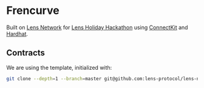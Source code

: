 # Frencurve

Built on [Lens Network](https://dev-preview.lens.xyz/docs/network/overview) for [Lens Holiday Hackathon](https://www.lens.xyz/news/lens-holiday-hackathon) using [ConnectKit](https://github.com/family/connectkit) and [Hardhat](https://dev-preview.lens.xyz/docs/network/getting-started/hardhat).

## Contracts

We are using the template, initialized with:

```sh
git clone --depth=1 --branch=master git@github.com:lens-protocol/lens-network-hardhat-boilerplate.git contracts && rm -rf ./contracts/.git
```

<!-- This is a [Vite](https://vitejs.dev) project bootstrapped with [`create-wagmi`](https://github.com/wevm/wagmi/tree/main/packages/create-wagmi). -->
